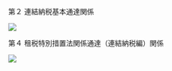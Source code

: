 第２ 連結納税基本通達関係

![](https://www.nta.go.jp/tmp/372076f6-bd8e-4087-b26d-31fb4d6d7ccf/images/a3f8a6b4d660f7ebb42f2673e5cfb795da760c0e0f094c064e7570f91e340ea9.jpg)

第４ 租税特別措置法関係通達（連結納税編）関係

![](https://www.nta.go.jp/tmp/372076f6-bd8e-4087-b26d-31fb4d6d7ccf/images/42cb6c4de16bc93d76b01cf65b11b266e8fcb58143ed76fc537f502a4873cbf7.jpg)